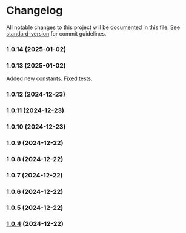 # Changelog

All notable changes to this project will be documented in this file. See [standard-version](https://github.com/conventional-changelog/standard-version) for commit guidelines.

### 1.0.14 (2025-01-02)

### 1.0.13 (2025-01-02)
Added new constants. Fixed tests.

### 1.0.12 (2024-12-23)

### 1.0.11 (2024-12-23)

### 1.0.10 (2024-12-23)

### 1.0.9 (2024-12-22)

### 1.0.8 (2024-12-22)

### 1.0.7 (2024-12-22)

### 1.0.6 (2024-12-22)

### 1.0.5 (2024-12-22)

### [1.0.4](https://github.com/orlovcs/chronospan/compare/v1.0.3...v1.0.4) (2024-12-22)

